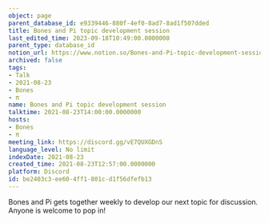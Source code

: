 ```yaml
---
object: page
parent_database_id: e9339446-880f-4ef0-8ad7-8ad1f507dded
title: Bones and Pi topic development session
last_edited_time: 2023-09-18T10:49:00.0000000
parent_type: database_id
notion_url: https://www.notion.so/Bones-and-Pi-topic-development-session-be2403c3ee604ff1801cd1f56dfefb13
archived: false
tags:
- Talk
- 2021-08-23
- Bones
- π
name: Bones and Pi topic development session
talktime: 2021-08-23T14:00:00.0000000
hosts:
- Bones
- π
meeting_link: https://discord.gg/vE7QUXGDnS
language_level: No limit
indexDate: 2021-08-23
created_time: 2021-08-23T12:57:00.0000000
platform: Discord
id: be2403c3-ee60-4ff1-801c-d1f56dfefb13
---
```


Bones and Pi gets together weekly to develop our next topic for discussion.
Anyone is welcome to pop in!










